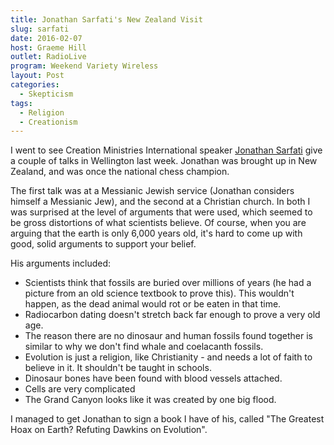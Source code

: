 ```yaml
---
title: Jonathan Sarfati's New Zealand Visit
slug: sarfati
date: 2016-02-07
host: Graeme Hill
outlet: RadioLive
program: Weekend Variety Wireless
layout: Post
categories:
  - Skepticism
tags:
  - Religion
  - Creationism
---
```


I went to see Creation Ministries International speaker [Jonathan Sarfati](https://en.wikipedia.org/wiki/Jonathan_Sarfati) give a couple of talks in Wellington last week. Jonathan was brought up in New Zealand, and was once the national chess champion.

<!-- more -->

The first talk was at a Messianic Jewish service (Jonathan considers himself a Messianic Jew), and the second at a Christian church. In both I was surprised at the level of arguments that were used, which seemed to be gross distortions of what scientists believe. Of course, when you are arguing that the earth is only 6,000 years old, it's hard to come up with good, solid arguments to support your belief.

His arguments included:

- Scientists think that fossils are buried over millions of years (he had a picture from an old science textbook to prove this). This wouldn't happen, as the dead animal would rot or be eaten in that time.
- Radiocarbon dating doesn't stretch back far enough to prove a very old age.
- The reason there are no dinosaur and human fossils found together is similar to why we don't find whale and coelacanth fossils.
- Evolution is just a religion, like Christianity - and needs a lot of faith to believe in it. It shouldn't be taught in schools.
- Dinosaur bones have been found with blood vessels attached.
- Cells are very complicated
- The Grand Canyon looks like it was created by one big flood.

I managed to get Jonathan to sign a book I have of his, called "The Greatest Hoax on Earth? Refuting Dawkins on Evolution".
